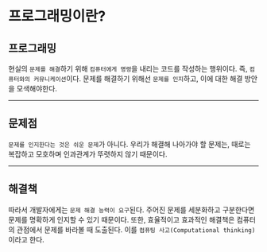 # 프로그래밍이란?

## 프로그래밍

현실의 `문제를 해결`하기 위해 `컴퓨터에게 명령`을 내리는 코드를 작성하는 행위이다.
즉, `컴퓨터와의 커뮤니케이션`이다.
문제를 해결하기 위해선 `문제를 인지`하고, 이에 대한 해결 방안을 모색해야한다.

---

## 문제점

`문제를 인지한다는 것은 쉬운 문제`가 아니다.
우리가 해결해 나아가야 할 문제는, 때로는 복잡하고 모호하며 인과관계가 뚜렷하지 않기 때문이다.

---

## 해결책

따라서 개발자에게는 `문제 해결 능력이 요구`된다.
주어진 문제를 세분화하고 구분한다면 문제를 명확하게 인지할 수 있기 때문이다.
또한, 효율적이고 효과적인 해결책은 컴퓨터의 관점에서 문제를 바라볼 때 도출된다. 이를 `컴퓨팅 사고(Computational thinking)`이라고 한다.
